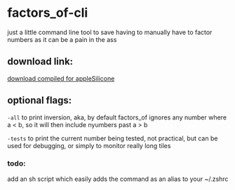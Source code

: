 # factors_of-cli

just a little command line tool to save having to manually have to factor numbers as it can be a pain in the ass

## download link:

[download compiled for appleSilicone]()

## optional flags:

`-all` to print inversion, aka, by default factors_of ignores any number where a < b, so it will then include nyumbers past a > b

`-tests` to print the current number being tested, not practical, but can be used for debugging, or simply to monitor really long tiles

### todo:

add an sh script which easily adds the command as an alias to your ~/.zshrc
